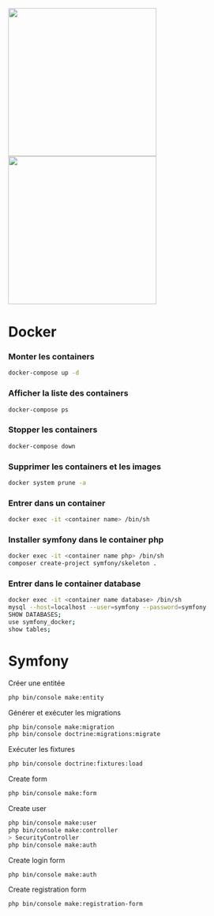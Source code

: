 <img src="https://d31ezp3r8jwmks.cloudfront.net/P4LMkQbCoYdT6NiE8ZjETEbw" width="300px">
<img src="https://api-platform.com/logo.png" width="300px">

# Docker

### Monter les containers
```bash
docker-compose up -d
```
### Afficher la liste des containers
```bash
docker-compose ps
```
### Stopper les containers
```bash
docker-compose down
```
### Supprimer les containers et les images
```bash
docker system prune -a
```
### Entrer dans un container
```bash
docker exec -it <container name> /bin/sh
```
### Installer symfony dans le container php
```bash
docker exec -it <container name php> /bin/sh
composer create-project symfony/skeleton .
```
### Entrer dans le container database
```bash
docker exec -it <container name database> /bin/sh
mysql --host=localhost --user=symfony --password=symfony
SHOW DATABASES;
use symfony_docker;
show tables;
```

# Symfony

Créer une entitée
```bash
php bin/console make:entity
```
Générer et exécuter les migrations
```bash
php bin/console make:migration
php bin/console doctrine:migrations:migrate
```
Exécuter les fixtures
```bash
php bin/console doctrine:fixtures:load
```
Create form
```bash
php bin/console make:form
```
Create user
```bash
php bin/console make:user
php bin/console make:controller
> SecurityController
php bin/console make:auth
```
Create login form
```bash
php bin/console make:auth
```
Create registration form
```bash
php bin/console make:registration-form
```